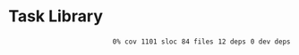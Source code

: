 # Task Library


<p align="right">
    <code>0% cov</code>&nbsp;
    <code>1101 sloc</code>&nbsp;
    <code>84 files</code>&nbsp;
    <code>12 deps</code>&nbsp;
    <code>0 dev deps</code>
</p>



<!-- START doctoc -->
<!-- END doctoc -->

